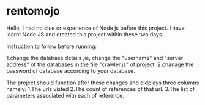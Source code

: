 # rentomojo

Hello,
I had no clue or experience of Node js before this project.
I have learnt Node JS and created this project within these two days.

Instruction to follow before running:

1.change the database details ,ie, change the "username"  and "server address" of the databases in the file "crawler.js"  of project.
2.chanage the password of database according to your database.


The project should function after these changes and didplays three columns namely:
1.The urls visted
2.The count of references of that url.
3.The list of parameters associated witn each of reference.
